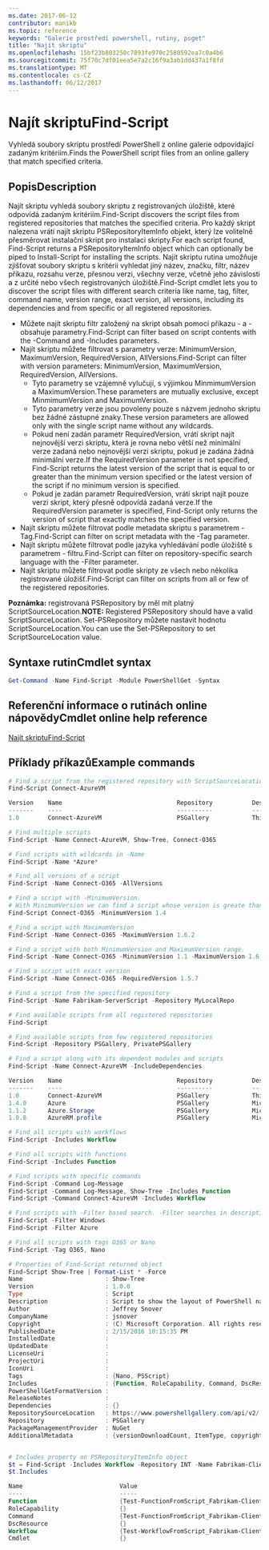 ```yaml
---
ms.date: 2017-06-12
contributor: manikb
ms.topic: reference
keywords: "Galerie prostředí powershell, rutiny, psget"
title: "Najít skriptu"
ms.openlocfilehash: 15bf23b803250c7893fe970c2580592ea7c0a4b6
ms.sourcegitcommit: 75f70c7df01eea5e7a2c16f9a3ab1dd437a1f8fd
ms.translationtype: MT
ms.contentlocale: cs-CZ
ms.lasthandoff: 06/12/2017
---
```

# <a name="find-script"></a><span data-ttu-id="e6c71-103">Najít skriptu</span><span class="sxs-lookup"><span data-stu-id="e6c71-103">Find-Script</span></span>

<span data-ttu-id="e6c71-104">Vyhledá soubory skriptu prostředí PowerShell z online galerie odpovídající zadaným kritériím.</span><span class="sxs-lookup"><span data-stu-id="e6c71-104">Finds the PowerShell script files from an online gallery that match specified criteria.</span></span>

## <a name="description"></a><span data-ttu-id="e6c71-105">Popis</span><span class="sxs-lookup"><span data-stu-id="e6c71-105">Description</span></span>

<span data-ttu-id="e6c71-106">Najít skriptu vyhledá soubory skriptu z registrovaných úložiště, které odpovídá zadaným kritériím.</span><span class="sxs-lookup"><span data-stu-id="e6c71-106">Find-Script discovers the script files from registered repositories that matches the specified criteria.</span></span>
<span data-ttu-id="e6c71-107">Pro každý skript nalezena vrátí najít skriptu PSRepositoryItemInfo objekt, který lze volitelně přesměrovat instalační skript pro instalaci skripty.</span><span class="sxs-lookup"><span data-stu-id="e6c71-107">For each script found, Find-Script returns a PSRepositoryItemInfo object which can optionally be piped to Install-Script for installing the scripts.</span></span>
<span data-ttu-id="e6c71-108">Najít skriptu rutina umožňuje zjišťovat soubory skriptu s kritérii vyhledat jiný název, značku, filtr, název příkazu, rozsahu verze, přesnou verzi, všechny verze, včetně jeho závislosti a z určité nebo všech registrovaných úložiště.</span><span class="sxs-lookup"><span data-stu-id="e6c71-108">Find-Script cmdlet lets you to discover the script files with different search criteria like name, tag, filter, command name, version range, exact version, all versions, including its dependencies and from specific or all registered repositories.</span></span>

- <span data-ttu-id="e6c71-109">Můžete najít skriptu filtr založený na skript obsah pomocí příkazu - a - obsahuje parametry.</span><span class="sxs-lookup"><span data-stu-id="e6c71-109">Find-Script can filter based on script contents with the -Command and -Includes parameters.</span></span>
- <span data-ttu-id="e6c71-110">Najít skriptu můžete filtrovat s parametry verze: MinimumVersion, MaximumVersion, RequiredVersion, AllVersions.</span><span class="sxs-lookup"><span data-stu-id="e6c71-110">Find-Script can filter with version parameters: MinimumVersion, MaximumVersion, RequiredVersion, AllVersions.</span></span>
  - <span data-ttu-id="e6c71-111">Tyto parametry se vzájemně vylučují, s výjimkou MinmimumVersion a MaximumVersion.</span><span class="sxs-lookup"><span data-stu-id="e6c71-111">These parameters are mutually exclusive, except MinmimumVersion and MaximumVersion.</span></span>
  - <span data-ttu-id="e6c71-112">Tyto parametry verze jsou povoleny pouze s názvem jednoho skriptu bez žádné zástupné znaky.</span><span class="sxs-lookup"><span data-stu-id="e6c71-112">These version parameters are allowed only with the single script name without any wildcards.</span></span>
  - <span data-ttu-id="e6c71-113">Pokud není zadán parametr RequiredVersion, vrátí skript najít nejnovější verzi skriptu, která je rovna nebo větší než minimální verze zadaná nebo nejnovější verzi skriptu, pokud je zadána žádná minimální verze.</span><span class="sxs-lookup"><span data-stu-id="e6c71-113">If the RequiredVersion parameter is not specified, Find-Script returns the latest version of the script that is equal to or greater than the minimum version specified or the latest version of the script if no minimum version is specified.</span></span> 
  - <span data-ttu-id="e6c71-114">Pokud je zadán parametr RequiredVersion, vrátí skript najít pouze verzi skript, který přesně odpovídá zadaná verze.</span><span class="sxs-lookup"><span data-stu-id="e6c71-114">If the RequiredVersion parameter is specified, Find-Script only returns the version of script that exactly matches the specified version.</span></span>
- <span data-ttu-id="e6c71-115">Najít skriptu můžete filtrovat podle metadata skriptu s parametrem - Tag.</span><span class="sxs-lookup"><span data-stu-id="e6c71-115">Find-Script can filter on script metadata with the -Tag parameter.</span></span>
- <span data-ttu-id="e6c71-116">Najít skriptu můžete filtrovat podle jazyka vyhledávání podle úložiště s parametrem - filtru.</span><span class="sxs-lookup"><span data-stu-id="e6c71-116">Find-Script can filter on repository-specific search language with the -Filter parameter.</span></span>
- <span data-ttu-id="e6c71-117">Najít skriptu můžete filtrovat podle skripty ze všech nebo několika registrované úložišť.</span><span class="sxs-lookup"><span data-stu-id="e6c71-117">Find-Script can filter on scripts from all or few of the registered repositories.</span></span>

<span data-ttu-id="e6c71-118">**Poznámka:** registrovaná PSRepository by měl mít platný ScriptSourceLocation.</span><span class="sxs-lookup"><span data-stu-id="e6c71-118">**NOTE:** Registered PSRepository should have a valid ScriptSourceLocation.</span></span> <span data-ttu-id="e6c71-119">Set-PSRepository můžete nastavit hodnotu ScriptSourceLocation.</span><span class="sxs-lookup"><span data-stu-id="e6c71-119">You can use the Set-PSRepository to set ScriptSourceLocation value.</span></span>

## <a name="cmdlet-syntax"></a><span data-ttu-id="e6c71-120">Syntaxe rutin</span><span class="sxs-lookup"><span data-stu-id="e6c71-120">Cmdlet syntax</span></span>

```powershell
Get-Command -Name Find-Script -Module PowerShellGet -Syntax
```

## <a name="cmdlet-online-help-reference"></a><span data-ttu-id="e6c71-121">Referenční informace o rutinách online nápovědy</span><span class="sxs-lookup"><span data-stu-id="e6c71-121">Cmdlet online help reference</span></span>

[<span data-ttu-id="e6c71-122">Najít skriptu</span><span class="sxs-lookup"><span data-stu-id="e6c71-122">Find-Script</span></span>](http://go.microsoft.com/fwlink/?LinkId=619785)

## <a name="example-commands"></a><span data-ttu-id="e6c71-123">Příklady příkazů</span><span class="sxs-lookup"><span data-stu-id="e6c71-123">Example commands</span></span>

```powershell
# Find a script from the registered repository with ScriptSourceLocation
Find-Script Connect-AzureVM

Version    Name                                Repository           Description
-------    ----                                ----------           -----------
1.0        Connect-AzureVM                     PSGallery            This runbook sets up a connection to an Azure vi...

# Find multiple scripts
Find-Script -Name Connect-AzureVM, Show-Tree, Connect-O365

# Find scripts with wildcards in -Name
Find-Script -Name *Azure*

# Find all versions of a script
Find-Script -Name Connect-O365 -AllVersions

# Find a script with -MinimumVersion. 
# With MinimumVersion we can find a script whose version is greate than or equal to the specified MinimumVersion value.
Find-Script Connect-O365 -MinimumVersion 1.4

# Find a script with MaximumVersion
Find-Script -Name Connect-O365 -MaximumVersion 1.6.2

# Find a script with both MinimumVersion and MaximumVersion range.
Find-Script -Name Connect-O365 -MinimumVersion 1.1 -MaximumVersion 1.6.2

# Find a script with exact version
Find-Script -Name Connect-O365 -RequiredVersion 1.5.7

# Find a script from the specified repository
Find-Script -Name Fabrikam-ServerScript -Repository MyLocalRepo

# Find available scripts from all registered repositories
Find-Script

# Find available scripts from few registered repositories
Find-Script -Repository PSGallery, PrivatePSGallery

# Find a script along with its dependent modules and scripts
Find-Script -Name Connect-AzureVM -IncludeDependencies

Version    Name                                Repository           Description
-------    ----                                ----------           -----------
1.0        Connect-AzureVM                     PSGallery            This runbook sets up a connection to an Azure vi...
1.4.0      Azure                               PSGallery            Microsoft Azure PowerShell - Service Management
1.1.2      Azure.Storage                       PSGallery            Microsoft Azure PowerShell - Storage service cmd...
1.0.8      AzureRM.profile                     PSGallery            Microsoft Azure PowerShell - Profile credential ...

# Find all scripts with workflows
Find-Script -Includes Workflow

# Find all scripts with functions
Find-Script -Includes Function

# Find scripts with specific commands
Find-Script -Command Log-Message
Find-Script -Command Log-Message, Show-Tree -Includes Function
Find-Script -Command Connect-AzureVM -Includes Workflow

# Find scripts with -Filter based search. -Filter searches in description and names
Find-Script -Filter Windows
Find-Script -Filter Azure

# Find all scripts with tags O365 or Nano
Find-Script -Tag O365, Nano

# Properties of Find-Script returned object
Find-Script Show-Tree | Format-List * -Force
Name                       : Show-Tree
Version                    : 1.0.0
Type                       : Script
Description                : Script to show the layout of PowerShell namespaces (Trees) using ASCII
Author                     : Jeffrey Snover
CompanyName                : jsnover
Copyright                  : (C) Microsoft Corporation. All rights reserved.
PublishedDate              : 2/15/2016 10:15:35 PM
InstalledDate              :
UpdatedDate                :
LicenseUri                 :
ProjectUri                 :
IconUri                    :
Tags                       : {Nano, PSScript}
Includes                   : {Function, RoleCapability, Command, DscResource...}
PowerShellGetFormatVersion :
ReleaseNotes               :
Dependencies               : {}
RepositorySourceLocation   : https://www.powershellgallery.com/api/v2/
Repository                 : PSGallery
PackageManagementProvider  : NuGet
AdditionalMetadata         : {versionDownloadCount, ItemType, copyright, PackageManagementProvider...}


# Includes property on PSRepositoryItemInfo object
$t = Find-Script -Includes Workflow -Repository INT -Name Fabrikam-ClientScript
$t.Includes

Name                           Value
----                           -----
Function                       {Test-FunctionFromScript_Fabrikam-ClientScript}
RoleCapability                 {}
Command                        {Test-FunctionFromScript_Fabrikam-ClientScript, Test-WorkflowFromScript_Fabrikam-Clie...
DscResource                    {}
Workflow                       {Test-WorkflowFromScript_Fabrikam-ClientScript}
Cmdlet                         {}


```

